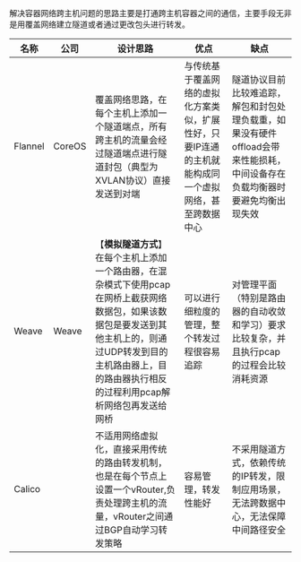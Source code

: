 解决容器网络跨主机问题的思路主要是打通跨主机容器之间的通信，主要手段无非是用覆盖网络建立隧道或者通过更改包头进行转发。


| 名称| 公司| 设计思路| 优点|缺点|
|---|---|---|---|---|
|Flannel|CoreOS|覆盖网络思路，在每个主机上添加一个隧道端点，所有跨主机的流量会经过隧道端点进行隧道封包（典型为XVLAN协议）直接发送到对端|与传统基于覆盖网络的虚拟化方案类似，扩展性好，只要IP连通的主机就能构成同一个虚拟网络，甚至跨数据中心|隧道协议目前比较难追踪，解包和封包处理负载重，如果没有硬件offload会带来性能损耗，中间设备存在负载均衡器时要避免均衡出现失效|
| Weave|Weave|【**模拟隧道方式**】在每个主机上添加一个路由器，在混杂模式下使用pcap在网桥上截获网络数据包，如果该数据包是要发送到其他主机上的，则通过UDP转发到目的主机路由器上，目的路由器执行相反的过程利用pcap解析网络包再发送给网桥|可以进行细粒度的管理，整个转发过程很容易追踪|对管理平面（特别是路由器的自动收敛和学习）要求比较复杂，并且执行pcap的过程会比较消耗资源|
|Calico||不适用网络虚拟化，直接采用传统的路由转发机制，也是在每个节点上设置一个vRouter,负责处理跨主机的流量，vRouter之间通过BGP自动学习转发策略|容易管理，转发性能好|不采用隧道方式，依赖传统的IP转发，限制应用场景，无法跨数据中心，无法保障中间路径安全